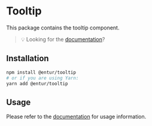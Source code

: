 # Tooltip

This package contains the tooltip component.

> 💡 Looking for the [documentation](https://design.entur.no/komponenter/feedback/tooltips)?

## Installation

```sh
npm install @entur/tooltip
# or if you are using Yarn:
yarn add @entur/tooltip
```

## Usage

Please refer to the [documentation](https://design.entur.no/komponenter/feedback/tooltips) for usage information.
